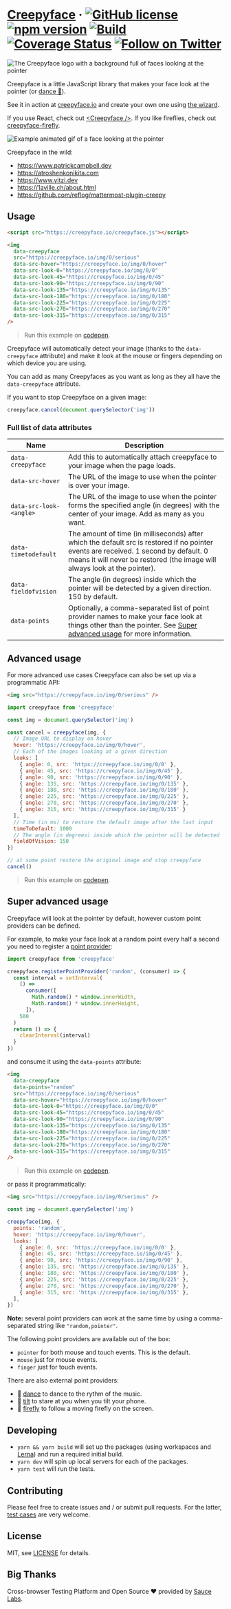 # [Creepyface](https://creepyface.io) &middot; [![GitHub license](https://img.shields.io/badge/license-MIT-blue.svg)](https://github.com/4lejandrito/creepyface/blob/master/LICENSE) [![npm version](https://img.shields.io/npm/v/creepyface.svg?style=flat)](https://www.npmjs.com/package/creepyface) [![Build](https://github.com/4lejandrito/creepyface/workflows/Build/badge.svg)](https://github.com/4lejandrito/creepyface/actions?query=workflow%3ABuild+branch%3Amaster) [![Coverage Status](https://coveralls.io/repos/github/4lejandrito/creepyface/badge.svg?branch=master)](https://coveralls.io/github/4lejandrito/creepyface?branch=master) <a href="https://twitter.com/intent/follow?screen_name=creepyface_io"><img alt="Follow on Twitter" src="https://img.shields.io/twitter/follow/creepyface_io.svg?style=social&label=Follow"></a>

![The Creepyface logo with a background full of faces looking at the pointer](cover.jpg)

Creepyface is a little JavaScript library that makes your face look at the pointer (or [dance 💃](packages/creepyface-dance)).

See it in action at [creepyface.io](https://creepyface.io) and create your own one using [the wizard](https://creepyface.io/create).

If you use React, check out [\<Creepyface /\>](packages/react-creepyface). If you like fireflies, check out [creepyface-firefly](packages/creepyface-firefly).

![Example animated gif of a face looking at the pointer](example.gif)

Creepyface in the wild:

- https://www.patrickcampbell.dev
- https://atroshenkonikita.com
- https://www.yitzi.dev
- https://1aville.ch/about.html
- https://github.com/reflog/mattermost-plugin-creepy

## Usage

```html
<script src="https://creepyface.io/creepyface.js"></script>

<img
  data-creepyface
  src="https://creepyface.io/img/0/serious"
  data-src-hover="https://creepyface.io/img/0/hover"
  data-src-look-0="https://creepyface.io/img/0/0"
  data-src-look-45="https://creepyface.io/img/0/45"
  data-src-look-90="https://creepyface.io/img/0/90"
  data-src-look-135="https://creepyface.io/img/0/135"
  data-src-look-180="https://creepyface.io/img/0/180"
  data-src-look-225="https://creepyface.io/img/0/225"
  data-src-look-270="https://creepyface.io/img/0/270"
  data-src-look-315="https://creepyface.io/img/0/315"
/>
```

> Run this example on [codepen](https://codepen.io/4lejandrito/pen/vbgxEB).

Creepyface will automatically detect your image (thanks to the `data-creepyface` attribute) and make it look at the mouse or fingers depending on which device you are using.

You can add as many Creepyfaces as you want as long as they all have the `data-creepyface` attribute.

If you want to stop Creepyface on a given image:

```js
creepyface.cancel(document.querySelector('img'))
```

### Full list of data attributes

| Name                    | Description                                                                                                                                                                                                         |
| ----------------------- | ------------------------------------------------------------------------------------------------------------------------------------------------------------------------------------------------------------------- |
| `data-creepyface`       | Add this to automatically attach creepyface to your image when the page loads.                                                                                                                                      |
| `data-src-hover`        | The URL of the image to use when the pointer is over your image.                                                                                                                                                    |
| `data-src-look-<angle>` | The URL of the image to use when the pointer forms the specified angle (in degrees) with the center of your image. Add as many as you want.                                                                         |
| `data-timetodefault`    | The amount of time (in milliseconds) after which the default src is restored if no pointer events are received. 1 second by default. 0 means it will never be restored (the image will always look at the pointer). |
| `data-fieldofvision`    | The angle (in degrees) inside which the pointer will be detected by a given direction. 150 by default.                                                                                                              |
| `data-points`           | Optionally, a comma-separated list of point provider names to make your face look at things other than the pointer. See [Super advanced usage](#super-advanced-usage) for more information.                         |

## Advanced usage

For more advanced use cases Creepyface can also be set up via a programmatic API:

```html
<img src="https://creepyface.io/img/0/serious" />
```

```js
import creepyface from 'creepyface'

const img = document.querySelector('img')

const cancel = creepyface(img, {
  // Image URL to display on hover
  hover: 'https://creepyface.io/img/0/hover',
  // Each of the images looking at a given direction
  looks: [
    { angle: 0, src: 'https://creepyface.io/img/0/0' },
    { angle: 45, src: 'https://creepyface.io/img/0/45' },
    { angle: 90, src: 'https://creepyface.io/img/0/90' },
    { angle: 135, src: 'https://creepyface.io/img/0/135' },
    { angle: 180, src: 'https://creepyface.io/img/0/180' },
    { angle: 225, src: 'https://creepyface.io/img/0/225' },
    { angle: 270, src: 'https://creepyface.io/img/0/270' },
    { angle: 315, src: 'https://creepyface.io/img/0/315' }
  ],
  // Time (in ms) to restore the default image after the last input
  timeToDefault: 1000
  // The angle (in degrees) inside which the pointer will be detected
  fieldOfVision: 150
})

// at some point restore the original image and stop creepyface
cancel()
```

> Run this example on [codepen](https://codepen.io/4lejandrito/pen/bGdBqzX).

## Super advanced usage

Creepyface will look at the pointer by default, however custom point providers can be defined.

For example, to make your face look at a random point every half a second you need to register a [point provider](packages/creepyface/src/types.d.ts#L5-L8):

```js
import creepyface from 'creepyface'

creepyface.registerPointProvider('random', (consumer) => {
  const interval = setInterval(
    () =>
      consumer([
        Math.random() * window.innerWidth,
        Math.random() * window.innerHeight,
      ]),
    500
  )
  return () => {
    clearInterval(interval)
  }
})
```

and consume it using the `data-points` attribute:

```html
<img
  data-creepyface
  data-points="random"
  src="https://creepyface.io/img/0/serious"
  data-src-hover="https://creepyface.io/img/0/hover"
  data-src-look-0="https://creepyface.io/img/0/0"
  data-src-look-45="https://creepyface.io/img/0/45"
  data-src-look-90="https://creepyface.io/img/0/90"
  data-src-look-135="https://creepyface.io/img/0/135"
  data-src-look-180="https://creepyface.io/img/0/180"
  data-src-look-225="https://creepyface.io/img/0/225"
  data-src-look-270="https://creepyface.io/img/0/270"
  data-src-look-315="https://creepyface.io/img/0/315"
/>
```

> Run this example on [codepen](https://codepen.io/4lejandrito/pen/ZEYJLrN).

or pass it programmatically:

```html
<img src="https://creepyface.io/img/0/serious" />
```

```js
const img = document.querySelector('img')

creepyface(img, {
  points: 'random',
  hover: 'https://creepyface.io/img/0/hover',
  looks: [
    { angle: 0, src: 'https://creepyface.io/img/0/0' },
    { angle: 45, src: 'https://creepyface.io/img/0/45' },
    { angle: 90, src: 'https://creepyface.io/img/0/90' },
    { angle: 135, src: 'https://creepyface.io/img/0/135' },
    { angle: 180, src: 'https://creepyface.io/img/0/180' },
    { angle: 225, src: 'https://creepyface.io/img/0/225' },
    { angle: 270, src: 'https://creepyface.io/img/0/270' },
    { angle: 315, src: 'https://creepyface.io/img/0/315' },
  ],
})
```

**Note:** several point providers can work at the same time by using a comma-separated string like `"random,pointer"`.

The following point providers are available out of the box:

- `pointer` for both mouse and touch events. This is the default.
- `mouse` just for mouse events.
- `finger` just for touch events.

There are also external point providers:

- 💃 [dance](packages/creepyface-dance) to dance to the rythm of the music.
- 🤳 [tilt](packages/creepyface-tilt) to stare at you when you tilt your phone.
- 🐝 [firefly](packages/creepyface-firefly) to follow a moving firefly on the screen.

## Developing

- `yarn && yarn build` will set up the packages (using workspaces and [Lerna](https://lerna.js.org/)) and run a required initial build.
- `yarn dev` will spin up local servers for each of the packages.
- `yarn test` will run the tests.

## Contributing

Please feel free to create issues and / or submit pull requests. For the latter, [test cases](packages/creepyface/test/) are very welcome.

## License

MIT, see [LICENSE](LICENSE) for details.

## Big Thanks

Cross-browser Testing Platform and Open Source ❤️ provided by [Sauce Labs][homepage].

[homepage]: https://saucelabs.com
